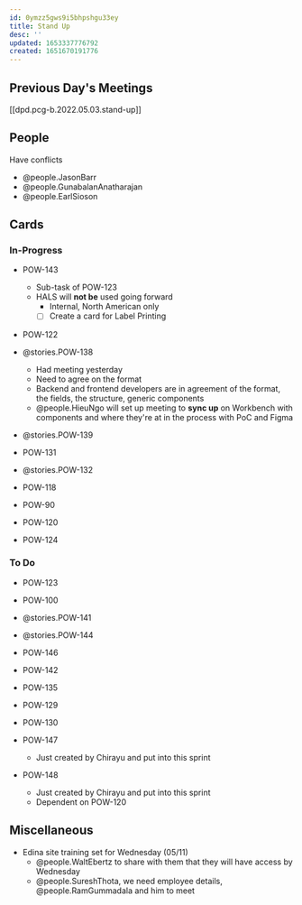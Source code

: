 ```yaml
---
id: 0ymzz5gws9i5bhpshgu33ey
title: Stand Up
desc: ''
updated: 1653337776792
created: 1651670191776
---
```


## Previous Day's Meetings
[[dpd.pcg-b.2022.05.03.stand-up]]

## People
Have conflicts
- @people.JasonBarr
- @people.GunabalanAnatharajan
- @people.EarlSioson

## Cards
### In-Progress
- POW-143
  - Sub-task of POW-123
  - HALS will **not be** used going forward
    - Internal, North American only
    - [ ] Create a card for Label Printing
- POW-122
- @stories.POW-138

  - Had meeting yesterday
  - Need to agree on the format
  - Backend and frontend developers are in agreement of the format, the fields, the structure, generic components
  - @people.HieuNgo will set up meeting to **sync up** on Workbench with components and where they're at in the process with PoC and Figma
- @stories.POW-139

- POW-131
- @stories.POW-132
- POW-118
- POW-90
- POW-120
- POW-124
### To Do
- POW-123
- POW-100
- @stories.POW-141

- @stories.POW-144

- POW-146
- POW-142
- POW-135
- POW-129
- POW-130
- POW-147
  - Just created by Chirayu and put into this sprint
- POW-148
  - Just created by Chirayu and put into this sprint
  - Dependent on POW-120

## Miscellaneous
- Edina site training set for Wednesday (05/11)
  - @people.WaltEbertz to share with them that they will have access by Wednesday
  - @people.SureshThota, we need employee details, @people.RamGummadala and him to meet
